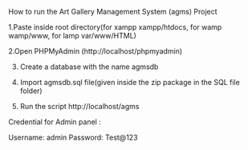 How to run the Art Gallery Management System (agms) Project


1.Paste inside root directory(for xampp xampp/htdocs, for wamp wamp/www, for lamp var/www/HTML)

2.Open PHPMyAdmin (http://localhost/phpmyadmin)

3. Create a database with the name agmsdb

4. Import agmsdb.sql file(given inside the zip package in the SQL file folder)

5. Run the script http://localhost/agms

Credential for Admin panel :

Username: admin
Password: Test@123

